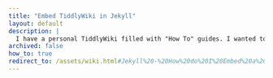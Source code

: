 ```yaml
---
title: "Embed TiddlyWiki in Jekyll"
layout: default
description: |
  I have a personal TiddlyWiki filled with "How To" guides. I wanted to share some of them here, and so I hacked on Jekyll to support embedding wiki extracts.
archived: false
how_to: true
redirect_to: /assets/wiki.html#Jekyll%20-%20How%20do%20I%20Embed%20a%20TiddlyWiki%20HTML%20file%3F
---
```

